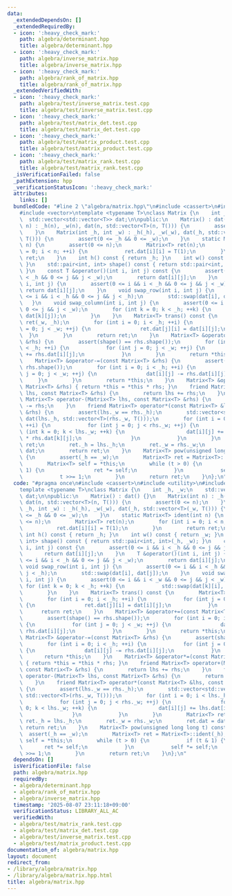 ```yaml
---
data:
  _extendedDependsOn: []
  _extendedRequiredBy:
  - icon: ':heavy_check_mark:'
    path: algebra/determinant.hpp
    title: algebra/determinant.hpp
  - icon: ':heavy_check_mark:'
    path: algebra/inverse_matrix.hpp
    title: algebra/inverse_matrix.hpp
  - icon: ':heavy_check_mark:'
    path: algebra/rank_of_matrix.hpp
    title: algebra/rank_of_matrix.hpp
  _extendedVerifiedWith:
  - icon: ':heavy_check_mark:'
    path: algebra/test/inverse_matrix.test.cpp
    title: algebra/test/inverse_matrix.test.cpp
  - icon: ':heavy_check_mark:'
    path: algebra/test/matrix_det.test.cpp
    title: algebra/test/matrix_det.test.cpp
  - icon: ':heavy_check_mark:'
    path: algebra/test/matrix_product.test.cpp
    title: algebra/test/matrix_product.test.cpp
  - icon: ':heavy_check_mark:'
    path: algebra/test/matrix_rank.test.cpp
    title: algebra/test/matrix_rank.test.cpp
  _isVerificationFailed: false
  _pathExtension: hpp
  _verificationStatusIcon: ':heavy_check_mark:'
  attributes:
    links: []
  bundledCode: "#line 2 \"algebra/matrix.hpp\"\n#include <cassert>\n#include <utility>\n\
    #include <vector>\ntemplate <typename T>\nclass Matrix {\n    int _h, _w;\n  \
    \  std::vector<std::vector<T>> dat;\n\npublic:\n    Matrix() : dat() {}\n    Matrix(int\
    \ n) : _h(n), _w(n), dat(n, std::vector<T>(n, T())) {\n        assert(0 <= n);\n\
    \    }\n    Matrix(int _h, int _w) : _h(_h), _w(_w), dat(_h, std::vector<T>(_w,\
    \ T())) {\n        assert(0 <= _h && 0 <= _w);\n    }\n    static Matrix<T> ident(int\
    \ n) {\n        assert(0 <= n);\n        Matrix<T> ret(n);\n        for (int i\
    \ = 0; i < n; ++i) {\n            ret.dat[i][i] = T(1);\n        }\n        return\
    \ ret;\n    }\n    int h() const { return _h; }\n    int w() const { return _w;\
    \ }\n    std::pair<int, int> shape() const { return std::pair<int, int>(_h, _w);\
    \ }\n    const T &operator()(int i, int j) const {\n        assert(0 <= i && i\
    \ < _h && 0 <= j && j < _w);\n        return dat[i][j];\n    }\n    T &operator()(int\
    \ i, int j) {\n        assert(0 <= i && i < _h && 0 <= j && j < _w);\n       \
    \ return dat[i][j];\n    }\n    void swap_row(int i, int j) {\n        assert(0\
    \ <= i && i < _h && 0 <= j && j < _h);\n        std::swap(dat[i], dat[j]);\n \
    \   }\n    void swap_column(int i, int j) {\n        assert(0 <= i && i < _w &&\
    \ 0 <= j && j < _w);\n        for (int k = 0; k < _h; ++k) {\n            std::swap(dat[k][i],\
    \ dat[k][j]);\n        }\n    }\n    Matrix<T> trans() const {\n        Matrix<T>\
    \ ret(_w, _h);\n        for (int i = 0; i < _h; ++i) {\n            for (int j\
    \ = 0; j < _w; ++j) {\n                ret.dat[j][i] = dat[i][j];\n          \
    \  }\n        }\n        return ret;\n    }\n    Matrix<T> &operator+=(const Matrix<T>\
    \ &rhs) {\n        assert(shape() == rhs.shape());\n        for (int i = 0; i\
    \ < _h; ++i) {\n            for (int j = 0; j < _w; ++j) {\n                dat[i][j]\
    \ += rhs.dat[i][j];\n            }\n        }\n        return *this;\n    }\n\
    \    Matrix<T> &operator-=(const Matrix<T> &rhs) {\n        assert(shape() ==\
    \ rhs.shape());\n        for (int i = 0; i < _h; ++i) {\n            for (int\
    \ j = 0; j < _w; ++j) {\n                dat[i][j] -= rhs.dat[i][j];\n       \
    \     }\n        }\n        return *this;\n    }\n    Matrix<T> &operator*=(const\
    \ Matrix<T> &rhs) { return *this = *this * rhs; }\n    friend Matrix<T> operator+(Matrix<T>\
    \ lhs, const Matrix<T> &rhs) {\n        return lhs += rhs;\n    }\n    friend\
    \ Matrix<T> operator-(Matrix<T> lhs, const Matrix<T> &rhs) {\n        return lhs\
    \ -= rhs;\n    }\n    friend Matrix<T> operator*(const Matrix<T> &lhs, const Matrix<T>\
    \ &rhs) {\n        assert(lhs._w == rhs._h);\n        std::vector<std::vector<T>>\
    \ dat(lhs._h, std::vector<T>(rhs._w, T()));\n        for (int i = 0; i < lhs._h;\
    \ ++i) {\n            for (int j = 0; j < rhs._w; ++j) {\n                for\
    \ (int k = 0; k < lhs._w; ++k) {\n                    dat[i][j] += lhs.dat[i][k]\
    \ * rhs.dat[k][j];\n                }\n            }\n        }\n        Matrix<T>\
    \ ret;\n        ret._h = lhs._h;\n        ret._w = rhs._w;\n        ret.dat =\
    \ dat;\n        return ret;\n    }\n    Matrix<T> pow(unsigned long long t) const\
    \ {\n        assert(_h == _w);\n        Matrix<T> ret = Matrix<T>::ident(_h);\n\
    \        Matrix<T> self = *this;\n        while (t > 0) {\n            if (t &\
    \ 1) {\n                ret *= self;\n            }\n            self *= self;\n\
    \            t >>= 1;\n        }\n        return ret;\n    }\n};\n"
  code: "#pragma once\n#include <cassert>\n#include <utility>\n#include <vector>\n\
    template <typename T>\nclass Matrix {\n    int _h, _w;\n    std::vector<std::vector<T>>\
    \ dat;\n\npublic:\n    Matrix() : dat() {}\n    Matrix(int n) : _h(n), _w(n),\
    \ dat(n, std::vector<T>(n, T())) {\n        assert(0 <= n);\n    }\n    Matrix(int\
    \ _h, int _w) : _h(_h), _w(_w), dat(_h, std::vector<T>(_w, T())) {\n        assert(0\
    \ <= _h && 0 <= _w);\n    }\n    static Matrix<T> ident(int n) {\n        assert(0\
    \ <= n);\n        Matrix<T> ret(n);\n        for (int i = 0; i < n; ++i) {\n \
    \           ret.dat[i][i] = T(1);\n        }\n        return ret;\n    }\n   \
    \ int h() const { return _h; }\n    int w() const { return _w; }\n    std::pair<int,\
    \ int> shape() const { return std::pair<int, int>(_h, _w); }\n    const T &operator()(int\
    \ i, int j) const {\n        assert(0 <= i && i < _h && 0 <= j && j < _w);\n \
    \       return dat[i][j];\n    }\n    T &operator()(int i, int j) {\n        assert(0\
    \ <= i && i < _h && 0 <= j && j < _w);\n        return dat[i][j];\n    }\n   \
    \ void swap_row(int i, int j) {\n        assert(0 <= i && i < _h && 0 <= j &&\
    \ j < _h);\n        std::swap(dat[i], dat[j]);\n    }\n    void swap_column(int\
    \ i, int j) {\n        assert(0 <= i && i < _w && 0 <= j && j < _w);\n       \
    \ for (int k = 0; k < _h; ++k) {\n            std::swap(dat[k][i], dat[k][j]);\n\
    \        }\n    }\n    Matrix<T> trans() const {\n        Matrix<T> ret(_w, _h);\n\
    \        for (int i = 0; i < _h; ++i) {\n            for (int j = 0; j < _w; ++j)\
    \ {\n                ret.dat[j][i] = dat[i][j];\n            }\n        }\n  \
    \      return ret;\n    }\n    Matrix<T> &operator+=(const Matrix<T> &rhs) {\n\
    \        assert(shape() == rhs.shape());\n        for (int i = 0; i < _h; ++i)\
    \ {\n            for (int j = 0; j < _w; ++j) {\n                dat[i][j] +=\
    \ rhs.dat[i][j];\n            }\n        }\n        return *this;\n    }\n   \
    \ Matrix<T> &operator-=(const Matrix<T> &rhs) {\n        assert(shape() == rhs.shape());\n\
    \        for (int i = 0; i < _h; ++i) {\n            for (int j = 0; j < _w; ++j)\
    \ {\n                dat[i][j] -= rhs.dat[i][j];\n            }\n        }\n \
    \       return *this;\n    }\n    Matrix<T> &operator*=(const Matrix<T> &rhs)\
    \ { return *this = *this * rhs; }\n    friend Matrix<T> operator+(Matrix<T> lhs,\
    \ const Matrix<T> &rhs) {\n        return lhs += rhs;\n    }\n    friend Matrix<T>\
    \ operator-(Matrix<T> lhs, const Matrix<T> &rhs) {\n        return lhs -= rhs;\n\
    \    }\n    friend Matrix<T> operator*(const Matrix<T> &lhs, const Matrix<T> &rhs)\
    \ {\n        assert(lhs._w == rhs._h);\n        std::vector<std::vector<T>> dat(lhs._h,\
    \ std::vector<T>(rhs._w, T()));\n        for (int i = 0; i < lhs._h; ++i) {\n\
    \            for (int j = 0; j < rhs._w; ++j) {\n                for (int k =\
    \ 0; k < lhs._w; ++k) {\n                    dat[i][j] += lhs.dat[i][k] * rhs.dat[k][j];\n\
    \                }\n            }\n        }\n        Matrix<T> ret;\n       \
    \ ret._h = lhs._h;\n        ret._w = rhs._w;\n        ret.dat = dat;\n       \
    \ return ret;\n    }\n    Matrix<T> pow(unsigned long long t) const {\n      \
    \  assert(_h == _w);\n        Matrix<T> ret = Matrix<T>::ident(_h);\n        Matrix<T>\
    \ self = *this;\n        while (t > 0) {\n            if (t & 1) {\n         \
    \       ret *= self;\n            }\n            self *= self;\n            t\
    \ >>= 1;\n        }\n        return ret;\n    }\n};\n"
  dependsOn: []
  isVerificationFile: false
  path: algebra/matrix.hpp
  requiredBy:
  - algebra/determinant.hpp
  - algebra/rank_of_matrix.hpp
  - algebra/inverse_matrix.hpp
  timestamp: '2025-08-07 23:11:18+09:00'
  verificationStatus: LIBRARY_ALL_AC
  verifiedWith:
  - algebra/test/matrix_rank.test.cpp
  - algebra/test/matrix_det.test.cpp
  - algebra/test/inverse_matrix.test.cpp
  - algebra/test/matrix_product.test.cpp
documentation_of: algebra/matrix.hpp
layout: document
redirect_from:
- /library/algebra/matrix.hpp
- /library/algebra/matrix.hpp.html
title: algebra/matrix.hpp
---
```

